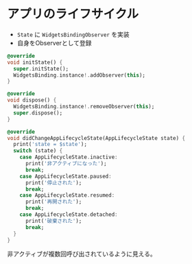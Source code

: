 # アプリのライフサイクル

- `State` に `WidgetsBindingObserver` を実装
- 自身をObserverとして登録

```dart
@override
void initState() {
  super.initState();
  WidgetsBinding.instance!.addObserver(this);
}

@override
void dispose() {
  WidgetsBinding.instance!.removeObserver(this);
  super.dispose();
}

@override
void didChangeAppLifecycleState(AppLifecycleState state) {
  print('state = $state');
  switch (state) {
    case AppLifecycleState.inactive:
      print('非アクティブになった');
      break;
    case AppLifecycleState.paused:
      print('停止された');
      break;
    case AppLifecycleState.resumed:
      print('再開された');
      break;
    case AppLifecycleState.detached:
      print('破棄された');
      break;
  }
}
```

非アクティブが複数回呼び出されているように見える。
